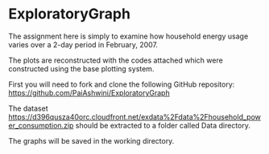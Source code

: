 # ExploratoryGraph
The assignment here is simply to examine how household energy usage varies over a 2-day period in February, 2007. 

The plots are reconstructed with the codes attached which were constructed using the base plotting system.

First you will need to fork and clone the following GitHub repository: https://github.com/PaiAshwini/ExploratoryGraph

The dataset https://d396qusza40orc.cloudfront.net/exdata%2Fdata%2Fhousehold_power_consumption.zip
should be extracted to a folder called Data directory.

The graphs will be saved in the working directory.
